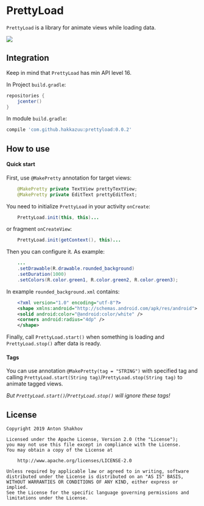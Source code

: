 # **PrettyLoad**

`PrettyLoad` is a library for animate views while loading data.

![](https://i.imgur.com/FudCG4g.gif)

## **Integration**

Keep in mind that `PrettyLoad` has min API level 16.

In Project `build.gradle`:
```groovy
repositories {
    jcenter()
}
```

In module `build.gradle`:
```groovy
compile 'com.github.hakkazuu:prettyload:0.0.2'
```

## **How to use**

#### **Quick start**

First, use `@MakePretty` annotation for target views:
```java
    @MakePretty private TextView prettyTextView;
    @MakePretty private EditText prettyEditText;
```

You need to initialize `PrettyLoad` in your activity `onCreate`:
```java
    PrettyLoad.init(this, this)...
```
or fragment `onCreateView`:
```java
    PrettyLoad.init(getContext(), this)...
```

Then you can configure it. 
As example:
```java
    ...
    .setDrawable(R.drawable.rounded_background)
    .setDuration(1000)
    .setColors(R.color.green1, R.color.green2, R.color.green3);
```

In example `rounded_background.xml` contains:
```xml
    <?xml version="1.0" encoding="utf-8"?>
    <shape xmlns:android="http://schemas.android.com/apk/res/android">
	<solid android:color="@android:color/white" />
	<corners android:radius="4dp" />
    </shape>
```

Finally, call `PrettyLoad.start()` when something is loading and `PrettyLoad.stop()` after data is ready.

#### **Tags**
You can use annotation `@MakePretty(tag = "STRING")` with specified tag and calling `PrettyLoad.start(String tag)`/`PrettyLoad.stop(String tag)` to animate tagged views.

*But `PrettyLoad.start()`/`PrettyLoad.stop()` will ignore these tags!*

## **License**

    Copyright 2019 Anton Shakhov
    
    Licensed under the Apache License, Version 2.0 (the "License");
    you may not use this file except in compliance with the License.
    You may obtain a copy of the License at
    
        http://www.apache.org/licenses/LICENSE-2.0
    
    Unless required by applicable law or agreed to in writing, software
    distributed under the License is distributed on an "AS IS" BASIS,
    WITHOUT WARRANTIES OR CONDITIONS OF ANY KIND, either express or implied.
    See the License for the specific language governing permissions and
    limitations under the License.
